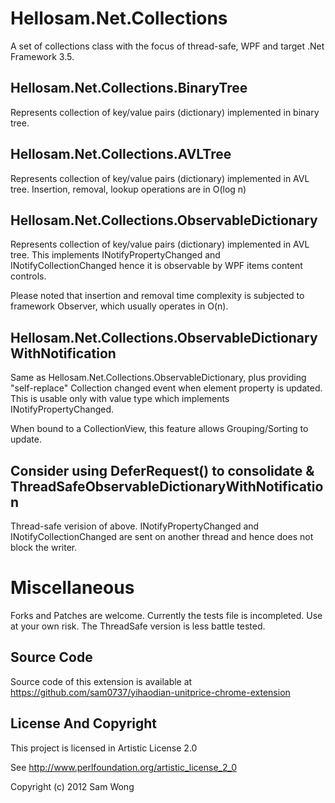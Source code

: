 Hellosam.Net.Collections
========================

A set of collections class with the focus of thread-safe, WPF and target .Net Framework 3.5. 

Hellosam.Net.Collections.BinaryTree
-----------------------------------
Represents collection of key/value pairs (dictionary) implemented in binary tree.

Hellosam.Net.Collections.AVLTree
--------------------------------
Represents collection of key/value pairs (dictionary) implemented in AVL tree. Insertion, removal, lookup operations are in O(log n)

Hellosam.Net.Collections.ObservableDictionary
-------------------------------------------------------
Represents collection of key/value pairs (dictionary) implemented in AVL tree. 
This implements INotifyPropertyChanged and INotifyCollectionChanged hence it is observable by WPF items content controls.

Please noted that insertion and removal time complexity is subjected to framework Observer, which usually operates in O(n).

Hellosam.Net.Collections.ObservableDictionaryWithNotification
-------------------------------------------------------
Same as Hellosam.Net.Collections.ObservableDictionary, plus providing "self-replace" Collection changed event when element
property is updated. This is usable only with value type which implements INotifyPropertyChanged.

When bound to a CollectionView, this feature allows Grouping/Sorting to update.

Consider using DeferRequest() to consolidate & ThreadSafeObservableDictionaryWithNotification
-------------------------------------------------------
Thread-safe verision of above.
INotifyPropertyChanged and INotifyCollectionChanged are sent on another thread and hence does not block the writer.


Miscellaneous
=============
Forks and Patches are welcome. Currently the tests file is incompleted. Use at your own risk.
The ThreadSafe version is less battle tested.

Source Code
-----------
Source code of this extension is available at https://github.com/sam0737/yihaodian-unitprice-chrome-extension

License And Copyright
---------------------
This project is licensed in Artistic License 2.0

See http://www.perlfoundation.org/artistic_license_2_0

Copyright (c) 2012 Sam Wong
